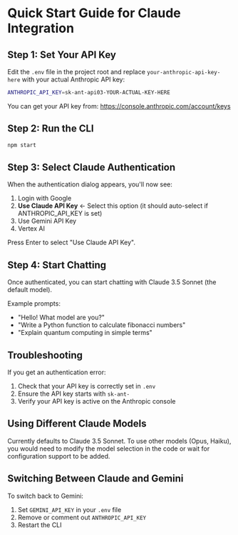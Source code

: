 # Quick Start Guide for Claude Integration

## Step 1: Set Your API Key

Edit the `.env` file in the project root and replace `your-anthropic-api-key-here` with your actual Anthropic API key:

```bash
ANTHROPIC_API_KEY=sk-ant-api03-YOUR-ACTUAL-KEY-HERE
```

You can get your API key from: https://console.anthropic.com/account/keys

## Step 2: Run the CLI

```bash
npm start
```

## Step 3: Select Claude Authentication

When the authentication dialog appears, you'll now see:

1. Login with Google
2. **Use Claude API Key** ← Select this option (it should auto-select if ANTHROPIC_API_KEY is set)
3. Use Gemini API Key  
4. Vertex AI

Press Enter to select "Use Claude API Key".

## Step 4: Start Chatting

Once authenticated, you can start chatting with Claude 3.5 Sonnet (the default model).

Example prompts:
- "Hello! What model are you?"
- "Write a Python function to calculate fibonacci numbers"
- "Explain quantum computing in simple terms"

## Troubleshooting

If you get an authentication error:
1. Check that your API key is correctly set in `.env`
2. Ensure the API key starts with `sk-ant-`
3. Verify your API key is active on the Anthropic console

## Using Different Claude Models

Currently defaults to Claude 3.5 Sonnet. To use other models (Opus, Haiku), you would need to modify the model selection in the code or wait for configuration support to be added.

## Switching Between Claude and Gemini

To switch back to Gemini:
1. Set `GEMINI_API_KEY` in your `.env` file
2. Remove or comment out `ANTHROPIC_API_KEY`
3. Restart the CLI